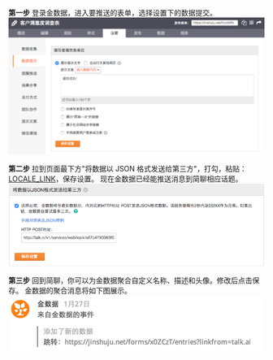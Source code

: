 
**第一步** 登录金数据，进入要推送的表单，选择设置下的数据提交。
![](images/inte-guide/sample-jinshuju-1.png)

**第二步** 拉到页面最下方"将数据以 JSON 格式发送给第三方"，打勾，粘贴：[LOCALE_LINK](LOCALE_LINK)，保存设置。
现在金数据已经能推送消息到简聊相应话题。
![](images/inte-guide/sample-jinshuju-2.png)

**第三步** 回到简聊，你可以为金数据聚合自定义名称、描述和头像。修改后点击保存。
金数据的聚合消息将如下图展示。
![](images/inte-guide/notice-jinshuju.png)
